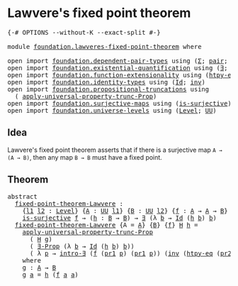 # Lawvere's fixed point theorem

<pre class="Agda"><a id="42" class="Symbol">{-#</a> <a id="46" class="Keyword">OPTIONS</a> <a id="54" class="Pragma">--without-K</a> <a id="66" class="Pragma">--exact-split</a> <a id="80" class="Symbol">#-}</a>

<a id="85" class="Keyword">module</a> <a id="92" href="foundation.lawveres-fixed-point-theorem.html" class="Module">foundation.lawveres-fixed-point-theorem</a> <a id="132" class="Keyword">where</a>

<a id="139" class="Keyword">open</a> <a id="144" class="Keyword">import</a> <a id="151" href="foundation.dependent-pair-types.html" class="Module">foundation.dependent-pair-types</a> <a id="183" class="Keyword">using</a> <a id="189" class="Symbol">(</a><a id="190" href="foundation-core.dependent-pair-types.html#502" class="Record">Σ</a><a id="191" class="Symbol">;</a> <a id="193" href="foundation-core.dependent-pair-types.html#575" class="InductiveConstructor">pair</a><a id="197" class="Symbol">;</a> <a id="199" href="foundation-core.dependent-pair-types.html#592" class="Field">pr1</a><a id="202" class="Symbol">;</a> <a id="204" href="foundation-core.dependent-pair-types.html#604" class="Field">pr2</a><a id="207" class="Symbol">)</a>
<a id="209" class="Keyword">open</a> <a id="214" class="Keyword">import</a> <a id="221" href="foundation.existential-quantification.html" class="Module">foundation.existential-quantification</a> <a id="259" class="Keyword">using</a> <a id="265" class="Symbol">(</a><a id="266" href="foundation.existential-quantification.html#1759" class="Function">∃</a><a id="267" class="Symbol">;</a> <a id="269" href="foundation.existential-quantification.html#1645" class="Function">∃-Prop</a><a id="275" class="Symbol">;</a> <a id="277" href="foundation.existential-quantification.html#2219" class="Function">intro-∃</a><a id="284" class="Symbol">)</a>
<a id="286" class="Keyword">open</a> <a id="291" class="Keyword">import</a> <a id="298" href="foundation.function-extensionality.html" class="Module">foundation.function-extensionality</a> <a id="333" class="Keyword">using</a> <a id="339" class="Symbol">(</a><a id="340" href="foundation.function-extensionality.html#946" class="Function">htpy-eq</a><a id="347" class="Symbol">)</a>
<a id="349" class="Keyword">open</a> <a id="354" class="Keyword">import</a> <a id="361" href="foundation.identity-types.html" class="Module">foundation.identity-types</a> <a id="387" class="Keyword">using</a> <a id="393" class="Symbol">(</a><a id="394" href="foundation-core.identity-types.html#641" class="Datatype">Id</a><a id="396" class="Symbol">;</a> <a id="398" href="foundation-core.identity-types.html#1552" class="Function">inv</a><a id="401" class="Symbol">)</a>
<a id="403" class="Keyword">open</a> <a id="408" class="Keyword">import</a> <a id="415" href="foundation.propositional-truncations.html" class="Module">foundation.propositional-truncations</a> <a id="452" class="Keyword">using</a>
  <a id="460" class="Symbol">(</a> <a id="462" href="foundation.propositional-truncations.html#5148" class="Function">apply-universal-property-trunc-Prop</a><a id="497" class="Symbol">)</a>
<a id="499" class="Keyword">open</a> <a id="504" class="Keyword">import</a> <a id="511" href="foundation.surjective-maps.html" class="Module">foundation.surjective-maps</a> <a id="538" class="Keyword">using</a> <a id="544" class="Symbol">(</a><a id="545" href="foundation.surjective-maps.html#1905" class="Function">is-surjective</a><a id="558" class="Symbol">)</a>
<a id="560" class="Keyword">open</a> <a id="565" class="Keyword">import</a> <a id="572" href="foundation.universe-levels.html" class="Module">foundation.universe-levels</a> <a id="599" class="Keyword">using</a> <a id="605" class="Symbol">(</a><a id="606" href="Agda.Primitive.html#597" class="Postulate">Level</a><a id="611" class="Symbol">;</a> <a id="613" href="foundation-core.universe-levels.html#222" class="Primitive">UU</a><a id="615" class="Symbol">)</a>
</pre>
## Idea

Lawvere's fixed point theorem asserts that if there is a surjective map `A → (A → B)`, then any map `B → B` must have a fixed point.

## Theorem

<pre class="Agda"><a id="785" class="Keyword">abstract</a>
  <a id="fixed-point-theorem-Lawvere"></a><a id="796" href="foundation.lawveres-fixed-point-theorem.html#796" class="Function">fixed-point-theorem-Lawvere</a> <a id="824" class="Symbol">:</a>
    <a id="830" class="Symbol">{</a><a id="831" href="foundation.lawveres-fixed-point-theorem.html#831" class="Bound">l1</a> <a id="834" href="foundation.lawveres-fixed-point-theorem.html#834" class="Bound">l2</a> <a id="837" class="Symbol">:</a> <a id="839" href="Agda.Primitive.html#597" class="Postulate">Level</a><a id="844" class="Symbol">}</a> <a id="846" class="Symbol">{</a><a id="847" href="foundation.lawveres-fixed-point-theorem.html#847" class="Bound">A</a> <a id="849" class="Symbol">:</a> <a id="851" href="foundation-core.universe-levels.html#222" class="Primitive">UU</a> <a id="854" href="foundation.lawveres-fixed-point-theorem.html#831" class="Bound">l1</a><a id="856" class="Symbol">}</a> <a id="858" class="Symbol">{</a><a id="859" href="foundation.lawveres-fixed-point-theorem.html#859" class="Bound">B</a> <a id="861" class="Symbol">:</a> <a id="863" href="foundation-core.universe-levels.html#222" class="Primitive">UU</a> <a id="866" href="foundation.lawveres-fixed-point-theorem.html#834" class="Bound">l2</a><a id="868" class="Symbol">}</a> <a id="870" class="Symbol">{</a><a id="871" href="foundation.lawveres-fixed-point-theorem.html#871" class="Bound">f</a> <a id="873" class="Symbol">:</a> <a id="875" href="foundation.lawveres-fixed-point-theorem.html#847" class="Bound">A</a> <a id="877" class="Symbol">→</a> <a id="879" href="foundation.lawveres-fixed-point-theorem.html#847" class="Bound">A</a> <a id="881" class="Symbol">→</a> <a id="883" href="foundation.lawveres-fixed-point-theorem.html#859" class="Bound">B</a><a id="884" class="Symbol">}</a> <a id="886" class="Symbol">→</a>
    <a id="892" href="foundation.surjective-maps.html#1905" class="Function">is-surjective</a> <a id="906" href="foundation.lawveres-fixed-point-theorem.html#871" class="Bound">f</a> <a id="908" class="Symbol">→</a> <a id="910" class="Symbol">(</a><a id="911" href="foundation.lawveres-fixed-point-theorem.html#911" class="Bound">h</a> <a id="913" class="Symbol">:</a> <a id="915" href="foundation.lawveres-fixed-point-theorem.html#859" class="Bound">B</a> <a id="917" class="Symbol">→</a> <a id="919" href="foundation.lawveres-fixed-point-theorem.html#859" class="Bound">B</a><a id="920" class="Symbol">)</a> <a id="922" class="Symbol">→</a> <a id="924" href="foundation.existential-quantification.html#1759" class="Function">∃</a> <a id="926" class="Symbol">(λ</a> <a id="929" href="foundation.lawveres-fixed-point-theorem.html#929" class="Bound">b</a> <a id="931" class="Symbol">→</a> <a id="933" href="foundation-core.identity-types.html#641" class="Datatype">Id</a> <a id="936" class="Symbol">(</a><a id="937" href="foundation.lawveres-fixed-point-theorem.html#911" class="Bound">h</a> <a id="939" href="foundation.lawveres-fixed-point-theorem.html#929" class="Bound">b</a><a id="940" class="Symbol">)</a> <a id="942" href="foundation.lawveres-fixed-point-theorem.html#929" class="Bound">b</a><a id="943" class="Symbol">)</a>
  <a id="947" href="foundation.lawveres-fixed-point-theorem.html#796" class="Function">fixed-point-theorem-Lawvere</a> <a id="975" class="Symbol">{</a><a id="976" class="Argument">A</a> <a id="978" class="Symbol">=</a> <a id="980" href="foundation.lawveres-fixed-point-theorem.html#980" class="Bound">A</a><a id="981" class="Symbol">}</a> <a id="983" class="Symbol">{</a><a id="984" href="foundation.lawveres-fixed-point-theorem.html#984" class="Bound">B</a><a id="985" class="Symbol">}</a> <a id="987" class="Symbol">{</a><a id="988" href="foundation.lawveres-fixed-point-theorem.html#988" class="Bound">f</a><a id="989" class="Symbol">}</a> <a id="991" href="foundation.lawveres-fixed-point-theorem.html#991" class="Bound">H</a> <a id="993" href="foundation.lawveres-fixed-point-theorem.html#993" class="Bound">h</a> <a id="995" class="Symbol">=</a>
    <a id="1001" href="foundation.propositional-truncations.html#5148" class="Function">apply-universal-property-trunc-Prop</a>
      <a id="1043" class="Symbol">(</a> <a id="1045" href="foundation.lawveres-fixed-point-theorem.html#991" class="Bound">H</a> <a id="1047" href="foundation.lawveres-fixed-point-theorem.html#1174" class="Function">g</a><a id="1048" class="Symbol">)</a>
      <a id="1056" class="Symbol">(</a> <a id="1058" href="foundation.existential-quantification.html#1645" class="Function">∃-Prop</a> <a id="1065" class="Symbol">(λ</a> <a id="1068" href="foundation.lawveres-fixed-point-theorem.html#1068" class="Bound">b</a> <a id="1070" class="Symbol">→</a> <a id="1072" href="foundation-core.identity-types.html#641" class="Datatype">Id</a> <a id="1075" class="Symbol">(</a><a id="1076" href="foundation.lawveres-fixed-point-theorem.html#993" class="Bound">h</a> <a id="1078" href="foundation.lawveres-fixed-point-theorem.html#1068" class="Bound">b</a><a id="1079" class="Symbol">)</a> <a id="1081" href="foundation.lawveres-fixed-point-theorem.html#1068" class="Bound">b</a><a id="1082" class="Symbol">))</a>
      <a id="1091" class="Symbol">(</a> <a id="1093" class="Symbol">λ</a> <a id="1095" href="foundation.lawveres-fixed-point-theorem.html#1095" class="Bound">p</a> <a id="1097" class="Symbol">→</a> <a id="1099" href="foundation.existential-quantification.html#2219" class="Function">intro-∃</a> <a id="1107" class="Symbol">(</a><a id="1108" href="foundation.lawveres-fixed-point-theorem.html#988" class="Bound">f</a> <a id="1110" class="Symbol">(</a><a id="1111" href="foundation-core.dependent-pair-types.html#592" class="Field">pr1</a> <a id="1115" href="foundation.lawveres-fixed-point-theorem.html#1095" class="Bound">p</a><a id="1116" class="Symbol">)</a> <a id="1118" class="Symbol">(</a><a id="1119" href="foundation-core.dependent-pair-types.html#592" class="Field">pr1</a> <a id="1123" href="foundation.lawveres-fixed-point-theorem.html#1095" class="Bound">p</a><a id="1124" class="Symbol">))</a> <a id="1127" class="Symbol">(</a><a id="1128" href="foundation-core.identity-types.html#1552" class="Function">inv</a> <a id="1132" class="Symbol">(</a><a id="1133" href="foundation.function-extensionality.html#946" class="Function">htpy-eq</a> <a id="1141" class="Symbol">(</a><a id="1142" href="foundation-core.dependent-pair-types.html#604" class="Field">pr2</a> <a id="1146" href="foundation.lawveres-fixed-point-theorem.html#1095" class="Bound">p</a><a id="1147" class="Symbol">)</a> <a id="1149" class="Symbol">(</a><a id="1150" href="foundation-core.dependent-pair-types.html#592" class="Field">pr1</a> <a id="1154" href="foundation.lawveres-fixed-point-theorem.html#1095" class="Bound">p</a><a id="1155" class="Symbol">))))</a>
    <a id="1164" class="Keyword">where</a>
    <a id="1174" href="foundation.lawveres-fixed-point-theorem.html#1174" class="Function">g</a> <a id="1176" class="Symbol">:</a> <a id="1178" href="foundation.lawveres-fixed-point-theorem.html#980" class="Bound">A</a> <a id="1180" class="Symbol">→</a> <a id="1182" href="foundation.lawveres-fixed-point-theorem.html#984" class="Bound">B</a>
    <a id="1188" href="foundation.lawveres-fixed-point-theorem.html#1174" class="Function">g</a> <a id="1190" href="foundation.lawveres-fixed-point-theorem.html#1190" class="Bound">a</a> <a id="1192" class="Symbol">=</a> <a id="1194" href="foundation.lawveres-fixed-point-theorem.html#993" class="Bound">h</a> <a id="1196" class="Symbol">(</a><a id="1197" href="foundation.lawveres-fixed-point-theorem.html#988" class="Bound">f</a> <a id="1199" href="foundation.lawveres-fixed-point-theorem.html#1190" class="Bound">a</a> <a id="1201" href="foundation.lawveres-fixed-point-theorem.html#1190" class="Bound">a</a><a id="1202" class="Symbol">)</a>
</pre>